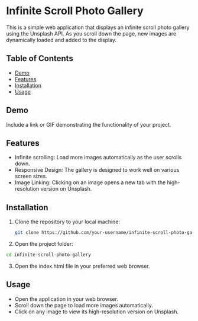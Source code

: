 # Infinite Scroll Photo Gallery

This is a simple web application that displays an infinite scroll photo gallery using the Unsplash API. As you scroll down the page, new images are dynamically loaded and added to the display.

## Table of Contents

- [Demo](#demo)
- [Features](#features)
- [Installation](#installation)
- [Usage](#usage)

## Demo

Include a link or GIF demonstrating the functionality of your project.

## Features

- Infinite scrolling: Load more images automatically as the user scrolls down.
- Responsive Design: The gallery is designed to work well on various screen sizes.
- Image Linking: Clicking on an image opens a new tab with the high-resolution version on Unsplash.

## Installation

1. Clone the repository to your local machine:

   ```bash
   git clone https://github.com/your-username/infinite-scroll-photo-gallery.git

2. Open the project folder:

```bash
cd infinite-scroll-photo-gallery
```

3. Open the index.html file in your preferred web browser.

## Usage
- Open the application in your web browser.
- Scroll down the page to load more images automatically.
- Click on any image to view its high-resolution version on Unsplash.